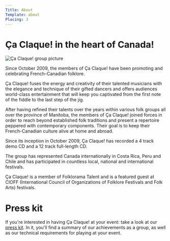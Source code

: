 ```yaml
---
Title: About
Template: about
Placing: 3
---
```


# Ça Claque! in the heart of Canada!

![*Ça Claque! group picture*](%base_url%/assets/group-picture-cropped-narrow.jpg)

Since October 2009, the members of Ça Claque! have been promoting and celebrating French-Canadian folklore.

Ça Claque! fuses the energy and creativity of their talented musicians with the elegance and technique of their gifted dancers and offers audiences world-class entertainment that will keep you captivated from the first note of the fiddle to the last step of the jig.

After having refined their talents over the years within various folk groups all over the province of Manitoba, the members of Ça Claque! joined forces in order to reach beyond established folk traditions and present a repertoire peppered with contemporary components. Their goal is to keep their French-Canadian culture alive at home and abroad.

Since its inception in October 2009, Ça Claque! has recorded a 4 track demo CD and a 12 track full-length CD.

The group has represented Canada internationally in Costa Rica, Peru and Chile and has participated in countless local, national and international festivals.

Ça Claque! is a member of Folklorama Talent and is a featured guest at CIOFF (International Council of Organizations of Folklore Festivals and Folk Arts) festivals.

# Press kit

If you're interested in having Ça Claque! at your event: take a look at our [press kit](%base_url%/assets/cc-press-kit.pdf). In it, you'll find a summary of our achievements as a group, as well as our technical requirements for playing at your event.
